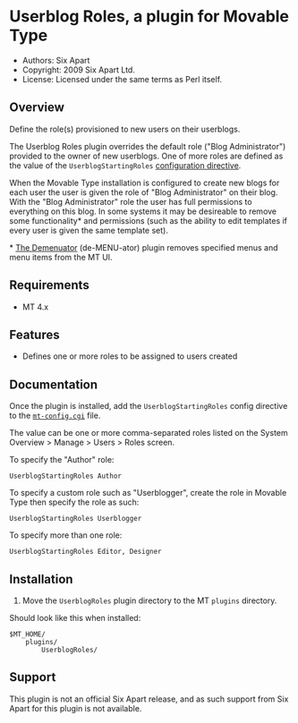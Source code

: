 # Userblog Roles, a plugin for Movable Type

* Authors: Six Apart
* Copyright: 2009 Six Apart Ltd.
* License: Licensed under the same terms as Perl itself.


## Overview

Define the role(s) provisioned to new users on their userblogs.

The Userblog Roles plugin overrides the default role ("Blog Administrator") provided to the owner of new userblogs. One of more roles are defined as the value of the `UserblogStartingRoles` [configuration directive](http://www.movabletype.org/documentation/appendices/config-directives/).

When the Movable Type installation is configured to create new blogs for each user the user is given the role of "Blog Administrator" on their blog. With the "Blog Administrator" role the user has full permissions to everything on this blog. In some systems it may be desireable to remove some functionality\* and permissions (such as the ability to edit templates if every user is given the same template set).

\* [The Demenuator](http://github.com/movabletype/mt-plugin-demenuator) (de-MENU-ator) plugin removes specified menus and menu items from the MT UI.


## Requirements

* MT 4.x


## Features

* Defines one or more roles to be assigned to users created


## Documentation

Once the plugin is installed, add the `UserblogStartingRoles` config directive to the [`mt-config.cgi`](http://www.movabletype.org/documentation/installation/mt-config.html) file.

The value can be one or more comma-separated roles listed on the System Overview > Manage > Users > Roles screen.

To specify the "Author" role:

    UserblogStartingRoles Author

To specify a custom role such as "Userblogger", create the role in Movable Type then specify the role as such:

    UserblogStartingRoles Userblogger

To specify more than one role:

    UserblogStartingRoles Editor, Designer


## Installation

1. Move the `UserblogRoles` plugin directory to the MT `plugins` directory.

Should look like this when installed:

    $MT_HOME/
        plugins/
            UserblogRoles/


## Support

This plugin is not an official Six Apart release, and as such support from Six Apart for this plugin is not available.
